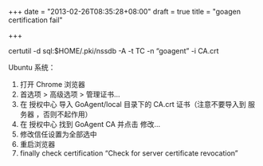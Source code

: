 +++
date = "2013-02-26T08:35:28+08:00"
draft = true
title = "goagen certification fail"

+++



certutil -d sql:$HOME/.pki/nssdb -A -t TC -n “goagent” -i CA.crt

Ubuntu 系统：

1. 打开 Chrome 浏览器
2. 首选项 > 高级选项 > 管理证书…
3. 在 授权中心 导入 GoAgent/local 目录下的 CA.crt 证书（注意不要导入到 服务器 ，否则不起作用）
4. 在 授权中心 找到 GoAgent CA 并点击 修改…
5. 修改信任设置为全部选中
6. 重启浏览器
7. finally check certification “Check for server certificate revocation”